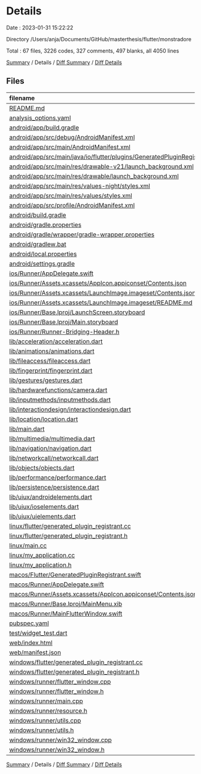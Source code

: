 # Details

Date : 2023-01-31 15:22:22

Directory /Users/anja/Documents/GitHub/masterthesis/flutter/monstradore

Total : 67 files,  3226 codes, 327 comments, 497 blanks, all 4050 lines

[Summary](results.md) / Details / [Diff Summary](diff.md) / [Diff Details](diff-details.md)

## Files
| filename | language | code | comment | blank | total |
| :--- | :--- | ---: | ---: | ---: | ---: |
| [README.md](/README.md) | Markdown | 10 | 0 | 7 | 17 |
| [analysis_options.yaml](/analysis_options.yaml) | YAML | 3 | 23 | 4 | 30 |
| [android/app/build.gradle](/android/app/build.gradle) | Groovy | 54 | 5 | 13 | 72 |
| [android/app/src/debug/AndroidManifest.xml](/android/app/src/debug/AndroidManifest.xml) | XML | 4 | 4 | 1 | 9 |
| [android/app/src/main/AndroidManifest.xml](/android/app/src/main/AndroidManifest.xml) | XML | 34 | 6 | 2 | 42 |
| [android/app/src/main/java/io/flutter/plugins/GeneratedPluginRegistrant.java](/android/app/src/main/java/io/flutter/plugins/GeneratedPluginRegistrant.java) | Java | 61 | 5 | 4 | 70 |
| [android/app/src/main/res/drawable-v21/launch_background.xml](/android/app/src/main/res/drawable-v21/launch_background.xml) | XML | 4 | 7 | 2 | 13 |
| [android/app/src/main/res/drawable/launch_background.xml](/android/app/src/main/res/drawable/launch_background.xml) | XML | 4 | 7 | 2 | 13 |
| [android/app/src/main/res/values-night/styles.xml](/android/app/src/main/res/values-night/styles.xml) | XML | 9 | 9 | 1 | 19 |
| [android/app/src/main/res/values/styles.xml](/android/app/src/main/res/values/styles.xml) | XML | 9 | 9 | 1 | 19 |
| [android/app/src/profile/AndroidManifest.xml](/android/app/src/profile/AndroidManifest.xml) | XML | 4 | 4 | 1 | 9 |
| [android/build.gradle](/android/build.gradle) | Groovy | 27 | 0 | 5 | 32 |
| [android/gradle.properties](/android/gradle.properties) | Properties | 3 | 0 | 1 | 4 |
| [android/gradle/wrapper/gradle-wrapper.properties](/android/gradle/wrapper/gradle-wrapper.properties) | Properties | 5 | 0 | 1 | 6 |
| [android/gradlew.bat](/android/gradlew.bat) | Batch | 66 | 0 | 25 | 91 |
| [android/local.properties](/android/local.properties) | Properties | 5 | 0 | 0 | 5 |
| [android/settings.gradle](/android/settings.gradle) | Groovy | 8 | 0 | 4 | 12 |
| [ios/Runner/AppDelegate.swift](/ios/Runner/AppDelegate.swift) | Swift | 12 | 0 | 2 | 14 |
| [ios/Runner/Assets.xcassets/AppIcon.appiconset/Contents.json](/ios/Runner/Assets.xcassets/AppIcon.appiconset/Contents.json) | JSON | 122 | 0 | 1 | 123 |
| [ios/Runner/Assets.xcassets/LaunchImage.imageset/Contents.json](/ios/Runner/Assets.xcassets/LaunchImage.imageset/Contents.json) | JSON | 23 | 0 | 1 | 24 |
| [ios/Runner/Assets.xcassets/LaunchImage.imageset/README.md](/ios/Runner/Assets.xcassets/LaunchImage.imageset/README.md) | Markdown | 3 | 0 | 2 | 5 |
| [ios/Runner/Base.lproj/LaunchScreen.storyboard](/ios/Runner/Base.lproj/LaunchScreen.storyboard) | XML | 36 | 1 | 1 | 38 |
| [ios/Runner/Base.lproj/Main.storyboard](/ios/Runner/Base.lproj/Main.storyboard) | XML | 25 | 1 | 1 | 27 |
| [ios/Runner/Runner-Bridging-Header.h](/ios/Runner/Runner-Bridging-Header.h) | C++ | 1 | 0 | 1 | 2 |
| [lib/acceleration/acceleration.dart](/lib/acceleration/acceleration.dart) | Dart | 35 | 0 | 7 | 42 |
| [lib/animations/animations.dart](/lib/animations/animations.dart) | Dart | 62 | 0 | 7 | 69 |
| [lib/fileaccess/fileaccess.dart](/lib/fileaccess/fileaccess.dart) | Dart | 84 | 0 | 13 | 97 |
| [lib/fingerprint/fingerprint.dart](/lib/fingerprint/fingerprint.dart) | Dart | 59 | 1 | 10 | 70 |
| [lib/gestures/gestures.dart](/lib/gestures/gestures.dart) | Dart | 33 | 0 | 7 | 40 |
| [lib/hardwarefunctions/camera.dart](/lib/hardwarefunctions/camera.dart) | Dart | 92 | 19 | 16 | 127 |
| [lib/inputmethods/inputmethods.dart](/lib/inputmethods/inputmethods.dart) | Dart | 35 | 0 | 4 | 39 |
| [lib/interactiondesign/interactiondesign.dart](/lib/interactiondesign/interactiondesign.dart) | Dart | 108 | 13 | 10 | 131 |
| [lib/location/location.dart](/lib/location/location.dart) | Dart | 80 | 2 | 17 | 99 |
| [lib/main.dart](/lib/main.dart) | Dart | 144 | 1 | 11 | 156 |
| [lib/multimedia/multimedia.dart](/lib/multimedia/multimedia.dart) | Dart | 132 | 10 | 14 | 156 |
| [lib/navigation/navigation.dart](/lib/navigation/navigation.dart) | Dart | 70 | 0 | 8 | 78 |
| [lib/networkcall/networkcall.dart](/lib/networkcall/networkcall.dart) | Dart | 48 | 4 | 10 | 62 |
| [lib/objects/objects.dart](/lib/objects/objects.dart) | Dart | 17 | 0 | 3 | 20 |
| [lib/performance/performance.dart](/lib/performance/performance.dart) | Dart | 82 | 0 | 9 | 91 |
| [lib/persistence/persistence.dart](/lib/persistence/persistence.dart) | Dart | 54 | 0 | 8 | 62 |
| [lib/uiux/androidelements.dart](/lib/uiux/androidelements.dart) | Dart | 228 | 0 | 22 | 250 |
| [lib/uiux/ioselements.dart](/lib/uiux/ioselements.dart) | Dart | 81 | 0 | 10 | 91 |
| [lib/uiux/uielements.dart](/lib/uiux/uielements.dart) | Dart | 178 | 0 | 19 | 197 |
| [linux/flutter/generated_plugin_registrant.cc](/linux/flutter/generated_plugin_registrant.cc) | C++ | 3 | 4 | 5 | 12 |
| [linux/flutter/generated_plugin_registrant.h](/linux/flutter/generated_plugin_registrant.h) | C++ | 5 | 5 | 6 | 16 |
| [linux/main.cc](/linux/main.cc) | C++ | 5 | 0 | 2 | 7 |
| [linux/my_application.cc](/linux/my_application.cc) | C++ | 74 | 11 | 20 | 105 |
| [linux/my_application.h](/linux/my_application.h) | C++ | 7 | 7 | 5 | 19 |
| [macos/Flutter/GeneratedPluginRegistrant.swift](/macos/Flutter/GeneratedPluginRegistrant.swift) | Swift | 12 | 3 | 4 | 19 |
| [macos/Runner/AppDelegate.swift](/macos/Runner/AppDelegate.swift) | Swift | 8 | 0 | 2 | 10 |
| [macos/Runner/Assets.xcassets/AppIcon.appiconset/Contents.json](/macos/Runner/Assets.xcassets/AppIcon.appiconset/Contents.json) | JSON | 68 | 0 | 1 | 69 |
| [macos/Runner/Base.lproj/MainMenu.xib](/macos/Runner/Base.lproj/MainMenu.xib) | XML | 343 | 0 | 1 | 344 |
| [macos/Runner/MainFlutterWindow.swift](/macos/Runner/MainFlutterWindow.swift) | Swift | 12 | 0 | 4 | 16 |
| [pubspec.yaml](/pubspec.yaml) | YAML | 36 | 60 | 14 | 110 |
| [test/widget_test.dart](/test/widget_test.dart) | Dart | 14 | 10 | 7 | 31 |
| [web/index.html](/web/index.html) | HTML | 37 | 16 | 6 | 59 |
| [web/manifest.json](/web/manifest.json) | JSON | 35 | 0 | 1 | 36 |
| [windows/flutter/generated_plugin_registrant.cc](/windows/flutter/generated_plugin_registrant.cc) | C++ | 12 | 4 | 5 | 21 |
| [windows/flutter/generated_plugin_registrant.h](/windows/flutter/generated_plugin_registrant.h) | C++ | 5 | 5 | 6 | 16 |
| [windows/runner/flutter_window.cpp](/windows/runner/flutter_window.cpp) | C++ | 45 | 4 | 13 | 62 |
| [windows/runner/flutter_window.h](/windows/runner/flutter_window.h) | C++ | 20 | 5 | 9 | 34 |
| [windows/runner/main.cpp](/windows/runner/main.cpp) | C++ | 30 | 4 | 10 | 44 |
| [windows/runner/resource.h](/windows/runner/resource.h) | C++ | 9 | 6 | 2 | 17 |
| [windows/runner/utils.cpp](/windows/runner/utils.cpp) | C++ | 53 | 2 | 10 | 65 |
| [windows/runner/utils.h](/windows/runner/utils.h) | C++ | 8 | 6 | 6 | 20 |
| [windows/runner/win32_window.cpp](/windows/runner/win32_window.cpp) | C++ | 183 | 15 | 48 | 246 |
| [windows/runner/win32_window.h](/windows/runner/win32_window.h) | C++ | 48 | 29 | 22 | 99 |

[Summary](results.md) / Details / [Diff Summary](diff.md) / [Diff Details](diff-details.md)
